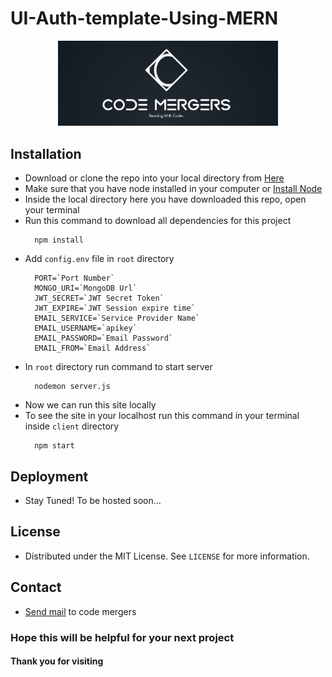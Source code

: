 # UI-Auth-template-Using-MERN

<p align="center">
  <a href="https://github.com/Code-Mergers/UI-Auth-Template-Using-React">
    <img src="images/CodeMergers-Banner.png" alt="Logo" width=70%>
  </a>
</p>
  
## Installation
- Download or clone the repo into your local directory from [Here](https://github.com/Code-Mergers/UI-Auth-Template-Using-MERN)
- Make sure that you have node installed in your computer or [Install Node](https://nodejs.org/en/)
- Inside the local directory here you have downloaded this repo, open your terminal
- Run this command to download all dependencies for this project
  ```SH 
    npm install
- Add `config.env` file in `root` directory
  ```JS 
    PORT=`Port Number`
    MONGO_URI=`MongoDB Url`
    JWT_SECRET=`JWT Secret Token`
    JWT_EXPIRE=`JWT Session expire time`
    EMAIL_SERVICE=`Service Provider Name`
    EMAIL_USERNAME=`apikey`
    EMAIL_PASSWORD=`Email Password`
    EMAIL_FROM=`Email Address`
- In `root` directory run command to start server
  ```SH
    nodemon server.js
- Now we can run this site locally 
- To see the site in your localhost run this command in your terminal inside `client` directory
  ```SH 
    npm start
  ```  
## Deployment
- Stay Tuned! To be hosted soon...

## License
- Distributed under the MIT License. See `LICENSE` for more information.

## Contact
- [Send mail](mailto:codemergers.org@gmail.com) to code mergers

### Hope this will be helpful for your next project
#### Thank you for visiting
